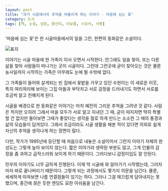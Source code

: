 ```yaml
---
layout: post
title: "과거 시골에서의 추억을 떠올리게 하는 이야기 - 마음에 심는 꽃"
category: 도서
tags: [책, 소설, 성장, 황선미, 이보름, 시공사, 서평]
---
```


'마음에 심는 꽃'은
한 시골마을에서의 일을 그린,
한편의 동화같은 소설이다.

![표지](https://lh3.googleusercontent.com/93Vo45JsyRF1uNTFkNV2LJOMJCgEi1-nYSLpvb6py4BfKGRmQUZErLu8icm3BDN1pjfJasaqXK2Zvg=s480)

이야기는 시골 마을에 한 가족이 이사 오면서 시작한다.
안그래도 일을 찾아, 또는 다른 삶을 찾아 사람들이 떠나가는 곳이 시골이다.
그런데 그런곳에 굳이 찾아오는 것은 물론 농사일까지 시작하는 가족은 아무래도 눈에 띌 수밖에 없다.

그 가족들이 들어와 살게되는 빈 집에서 꽃밭을 가꾸고 있던 수현이는
이 새로운 이웃, 특히 여리여리해 보이는 그집 아들과 부닥치고 서로 감정을 드러내기도 하면서
서로를 조금씩 알고 친해지게 된다.

시골을 배경으로 한 동화같은 이야기는
마치 예전의 그리운 추억을 그려낸 것 같다.
사람은 적지만 오히려 그래서 마을 모두가 서로 알고 지내던 그 때,
굳이 따지자면 딱히 특별할 건 없지만 돌아보면 그때가 좋았다는 생각을 절로 하게 만드는
소소한 그 때의 풍경과 삶의 모습들이 담겨있다.
그래서 조금이라도 시골 생활을 해본 적이 있다면
의외로 쉽게 자신의 추억을 생각나게 하는 장면이 많다.

다만, 작가가 1995년에 등단할 때 처음으로 내놓은 소설이어서 그런지
이야기 자체의 완성도는 그렇게 높아 보이지 않는다.
짧은 이야기라 생략된 부분도 많고,
그게 인물의 감정을 좀 과하고 급작스러워 보이게 하기 때문이다.
그러다보니 감정이입도 잘 안된다.

민우의 이야기도 너무 급하게 진행된다.
이제 막 시골에 와 알아가기 시작했는데,
그러자마자 바로 끝나버리기 때문이다.
그렇게 되는 과정에서도 몇가지 의문을 남긴다.
물론, 세세하게 따져보면 나름 연결점들이 있기는 하다.
그러나 그걸 매끄럽게 담아내지는 못했으며,
중간에 끊은 듯한 엔딩도 묘한 아쉬움을 남긴다.
